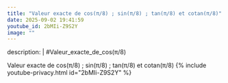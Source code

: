 ```yaml
---
title: "Valeur exacte de cos(π/8) ; sin(π/8) ; tan(π/8) et cotan(π/8)"
date: 2025-09-02 19:41:59 
youtube_id: 2bMIi-Z9S2Y
image: ""
---
```

description: |
  #Valeur_exacte_de_cos(π/8)
  
  
  
  Valeur exacte de cos(π/8) ; sin(π/8) ; tan(π/8) et cotan(π/8)
{% include youtube-privacy.html id="2bMIi-Z9S2Y" %}
